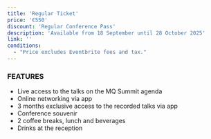 ```yaml
---
title: 'Regular Ticket'
price: '€550'
discount: 'Regular Conference Pass'
description: 'Available from 18 September until 28 October 2025'
link: ''
conditions:
  - "Price excludes Eventbrite fees and tax."
---
```


### FEATURES

- Live access to the talks on the MQ Summit agenda
- Online networking via app
- 3 months exclusive access to the recorded talks via app
- Conference souvenir
- 2 coffee breaks, lunch and beverages
- Drinks at the reception
